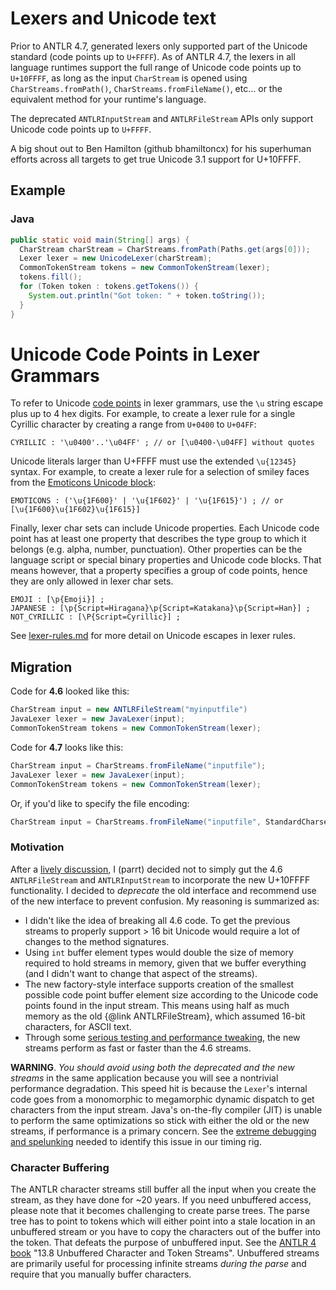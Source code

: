 # Lexers and Unicode text

Prior to ANTLR 4.7, generated lexers only supported part of the Unicode standard (code points up to `U+FFFF`). As of ANTLR 4.7, the lexers in all language runtimes support the full range of Unicode code points up to `U+10FFFF`, as
long as the input `CharStream` is opened using `CharStreams.fromPath()`, `CharStreams.fromFileName()`, etc...
or the equivalent method for your runtime's language. 

The deprecated `ANTLRInputStream` and `ANTLRFileStream` APIs only support Unicode code points up to `U+FFFF`.

A big shout out to Ben Hamilton (github bhamiltoncx) for his superhuman
efforts across all targets to get true Unicode 3.1 support for U+10FFFF.

## Example

### Java

```java
public static void main(String[] args) {
  CharStream charStream = CharStreams.fromPath(Paths.get(args[0]));
  Lexer lexer = new UnicodeLexer(charStream);
  CommonTokenStream tokens = new CommonTokenStream(lexer);
  tokens.fill();
  for (Token token : tokens.getTokens()) {
    System.out.println("Got token: " + token.toString());
  }
}
```

# Unicode Code Points in Lexer Grammars

To refer to Unicode [code points](https://en.wikipedia.org/wiki/Code_point)
in lexer grammars, use the `\u` string escape plus up to 4 hex digits. For example, to create
a lexer rule for a single Cyrillic character by creating a range from
`U+0400` to `U+04FF`:

```ANTLR
CYRILLIC : '\u0400'..'\u04FF' ; // or [\u0400-\u04FF] without quotes
```

Unicode literals larger than U+FFFF must use the extended `\u{12345}` syntax. For example, to create a lexer rule for a selection of smiley faces
from the [Emoticons Unicode block](http://www.unicode.org/charts/PDF/U1F600.pdf):

```ANTLR
EMOTICONS : ('\u{1F600}' | '\u{1F602}' | '\u{1F615}') ; // or [\u{1F600}\u{1F602}\u{1F615}]
```

Finally, lexer char sets can include Unicode properties. Each Unicode code point has at least one property that describes the type group to which it belongs (e.g. alpha, number, punctuation). Other properties can be the language script or special binary properties and Unicode code blocks. That means however, that a property specifies a group of code points, hence they are only allowed in lexer char sets.

```ANTLR
EMOJI : [\p{Emoji}] ;
JAPANESE : [\p{Script=Hiragana}\p{Script=Katakana}\p{Script=Han}] ;
NOT_CYRILLIC : [\P{Script=Cyrillic}] ;
```

See [lexer-rules.md](lexer-rules.md#lexer-rule-elements) for more detail on Unicode
escapes in lexer rules.

## Migration


Code for **4.6** looked like this:


```java
CharStream input = new ANTLRFileStream("myinputfile")
JavaLexer lexer = new JavaLexer(input);
CommonTokenStream tokens = new CommonTokenStream(lexer);
```

Code for **4.7** looks like this:

```java
CharStream input = CharStreams.fromFileName("inputfile");
JavaLexer lexer = new JavaLexer(input);
CommonTokenStream tokens = new CommonTokenStream(lexer);
```

Or, if you'd like to specify the file encoding:

```java
CharStream input = CharStreams.fromFileName("inputfile", StandardCharsets.UTF_16);
```

### Motivation

After a [lively discussion](https://github.com/antlr/antlr4/pull/1771), I (parrt) decided not to simply gut the 4.6 `ANTLRFileStream` and `ANTLRInputStream` to incorporate the new U+10FFFF functionality. I decided to *deprecate* the old interface and recommend use of the new interface to prevent confusion. My reasoning is summarized as:

* I didn't like the idea of breaking all 4.6 code. To get the previous streams to properly support > 16 bit Unicode would require a lot of changes to the method signatures.
* Using `int` buffer element types would double the size of memory required to hold streams in memory, given that we buffer everything (and I didn't want to change that aspect of the streams).
* The new factory-style interface supports creation of the smallest possible code point buffer element size according to the Unicode code points found in the input stream. This means using half as much memory
as the old {@link ANTLRFileStream}, which assumed 16-bit characters, for ASCII text.
* Through some [serious testing and performance tweaking](https://github.com/antlr/antlr4/pull/1781), the new streams perform as fast or faster than the 4.6 streams.

**WARNING**. *You should avoid using both the deprecated and the new streams* in the same application because you will see 
a nontrivial performance degradation. This speed hit is because the 
`Lexer`'s internal code goes from a monomorphic to megamorphic
dynamic dispatch to get characters from the input stream. Java's
on-the-fly compiler (JIT) is unable to perform the same optimizations
so stick with either the old or the new streams, if performance is
a primary concern. See the [extreme debugging and spelunking](https://github.com/antlr/antlr4/pull/1781) needed to identify this issue in our timing rig.

### Character Buffering

The ANTLR character streams still buffer all the input when you create
the stream, as they have done for ~20 years. If you need unbuffered
access, please note that it becomes challenging to create
parse trees. The parse tree has to point to tokens which will either
point into a stale location in an unbuffered stream or you have to copy
the characters out of the buffer into the token. That defeats the purpose
of unbuffered input. See the [ANTLR 4 book](https://www.amazon.com/Definitive-ANTLR-4-Reference/dp/1934356999) "13.8 Unbuffered Character and Token Streams". Unbuffered streams are primarily
useful for processing infinite streams *during the parse* and require that you manually buffer characters.
